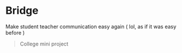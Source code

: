 # Bridge
Make student teacher communication easy again ( lol, as if it was easy before )

> College mini project
